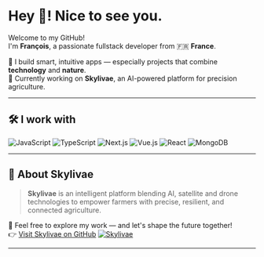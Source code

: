 # Hey 👋! Nice to see you.

Welcome to my GitHub!  
I'm **François**, a passionate fullstack developer from 🇫🇷 **France**.

🚀 I build smart, intuitive apps — especially projects that combine **technology** and **nature**.  
🌱 Currently working on **Skylivae**, an AI-powered platform for precision agriculture.

---

## 🛠️ I work with

<p>
  <img alt="JavaScript" src="https://img.shields.io/badge/JavaScript-F7DF1E?logo=javascript&logoColor=000" />
  <img alt="TypeScript" src="https://img.shields.io/badge/-TypeScript-007ACC?style=flat-square&logo=typescript&logoColor=white" />
  <img alt="Next.js" src="https://img.shields.io/badge/Next.js-000000?logo=nextdotjs&logoColor=white" />
  <img alt="Vue.js" src="https://img.shields.io/badge/Vue.js-4FC08D?logo=vuedotjs&logoColor=fff" />
  <img alt="React" src="https://img.shields.io/badge/-React-45b8d8?style=flat-square&logo=react&logoColor=white" />
  <img alt="MongoDB" src="https://img.shields.io/badge/MongoDB-47A248?logo=mongodb&logoColor=white" />
</p>

---

## 🌻 About Skylivae

> **Skylivae** is an intelligent platform blending AI, satellite and drone technologies to empower farmers with precise, resilient, and connected agriculture.

🔎 Feel free to explore my work — and let's shape the future together!  
👉 [Visit Skylivae on GitHub](https://github.com/skylivae)
[![Skylivae](https://img.shields.io/badge/Skylivae-Organization-4CAF50?logo=github&logoColor=white)](https://github.com/skylivae)

---


<!---
francoislfv/francoislfv is a ✨ special ✨ repository because its `README.md` (this file) appears on your GitHub profile.
You can click the Preview link to take a look at your changes.
--->



